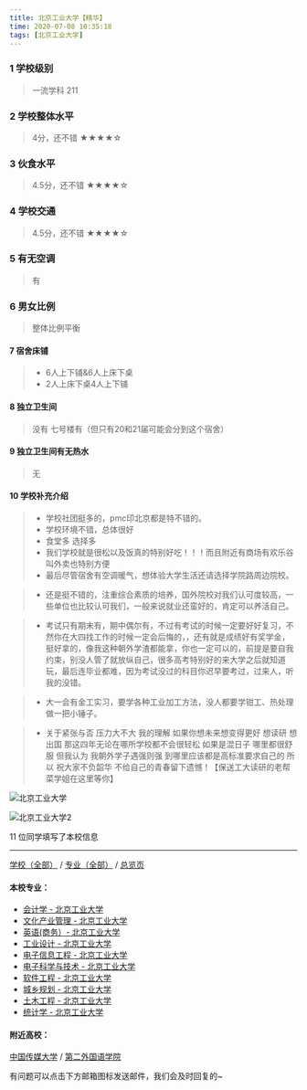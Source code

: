 ```yaml
---
title: 北京工业大学【精华】
time: 2020-07-08 10:35:18
tags: [北京工业大学]
---
```

### 1 学校级别
> 一流学科 211


### 2 学校整体水平
> 4分，还不错
★★★★☆


### 3 伙食水平
> 4.5分，还不错
★★★★☆


### 4 学校交通
> 4.5分，还不错
★★★★☆


### 5 有无空调
> 有


### 6 男女比例
> 整体比例平衡

#### 7 宿舍床铺
> - 6人上下铺&6人上床下桌
> - 2人上床下桌4人上下铺
 

#### 8 独立卫生间
> 没有
> 七号楼有（但只有20和21届可能会分到这个宿舍）

#### 9 独立卫生间有无热水
> 无


#### 10 学校补充介绍
> - 学校社团挺多的，pmc印北京都是特不错的。
  
> - 学校环境不错，总体很好
  
> - 食堂多 选择多
  
> - 我们学校就是很松以及饭真的特别好吃！！！而且附近有商场有欢乐谷叫外卖也特别方便
  
> - 最后尽管宿舍有空调暖气，想体验大学生活还请选择学院路周边院校。

> - 还是挺不错的，注重综合素质的培养，国外院校对我们认可度较高，一些单位也比较认可我们，一般来说就业还蛮好的，肯定可以养活自己。  

> - 考试只有期末有，期中偶尔有，不过有考试的时候一定要好好复习，不然你在大四找工作的时候一定会后悔的，，还有就是成绩好有奖学金，挺好拿的，像我这种朝外学渣都能拿，你也一定可以的，前提是要自我约束，别没人管了就放纵自己，很多高考特别好的来大学之后就知道玩，最后连毕业都难，因为考试没过的科目你迟早要考过，过来人，听我的没错。

> - 大一会有金工实习，要学各种工业加工方法，没人都要学钳工、热处理做一把小锤子。

> - 关于紧张与否 压力大不大 我的理解 如果你想未来想变得更好 想读研 想出国 那这四年无论在哪所学校都不会很轻松 如果是混日子 哪里都很舒服 但我认为 我朝外学子遇强则强 到哪里应该都是高标准要求自己的 所以 祝大家不负韶华 不给自己的青春留下遗憾！【保送工大读研的老帮菜学姐在这里等你】

![北京工业大学](https://upload-images.jianshu.io/upload_images/6510336-75803d7480ff0d01.jpeg?imageMogr2/auto-orient/strip%7CimageView2/2/w/1240)

![北京工业大学2](https://upload-images.jianshu.io/upload_images/6510336-839fa13ad010a424.jpg?imageMogr2/auto-orient/strip%7CimageView2/2/w/1240)



11 位同学填写了本校信息
***
[学校（全部）](https://univgo.github.io/2020/07/09/学校汇总页) / [专业（全部）](https://univgo.github.io/2020/07/09/专业汇总页) / [总览页](https://univgo.github.io/2020/07/09/总览)
#### 本校专业：
- [会计学 - 北京工业大学](https://univgo.github.io/2020/07/08/会计%20-%20北京工业大学)
- [文化产业管理 - 北京工业大学](https://univgo.github.io/2020/07/08/文化产业管理%20-%20北京工业大学)
- [英语(商务）- 北京工业大学](https://univgo.github.io/2020/07/08/英语（商务）-%20北京工业大学)
- [工业设计 - 北京工业大学](https://univgo.github.io/2020/07/08/工业设计%20-%20北京工业大学)
- [电子信息工程 - 北京工业大学](https://univgo.github.io/2020/07/08/电子信息工程%20-%20北京工业大学)
- [电子科学与技术 - 北京工业大学](https://univgo.github.io/2020/07/08/电子科学与技术%20-%20北京工业大学)
- [软件工程 - 北京工业大学](https://univgo.github.io/2020/07/08/软件工程%20-%20北京工业大学) 
- [城乡规划 - 北京工业大学](https://univgo.github.io/2020/07/08/城乡规划%20-%20北京工业大学)
- [土木工程 - 北京工业大学](https://univgo.github.io/2020/07/08/土木工程%20-%20北京工业大学)
- [统计学 - 北京工业大学](https://univgo.github.io/2020/07/08/统计%20-%20北京工业大学)

#### 附近高校：
[中国传媒大学](https://univgo.github.io/2020/07/08/中国传媒大学) / [第二外国语学院](https://univgo.github.io/2020/07/08/北京第二外国语学院) 



有问题可以点击下方邮箱图标发送邮件，我们会及时回复的~
